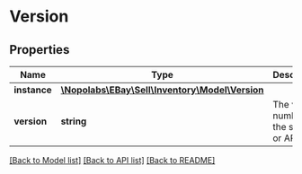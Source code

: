 # Version

## Properties
Name | Type | Description | Notes
------------ | ------------- | ------------- | -------------
**instance** | [**\Nopolabs\EBay\Sell\Inventory\Model\Version**](Version.md) |  | [optional] 
**version** | **string** | The version number of the service or API. | [optional] 

[[Back to Model list]](../README.md#documentation-for-models) [[Back to API list]](../README.md#documentation-for-api-endpoints) [[Back to README]](../README.md)


